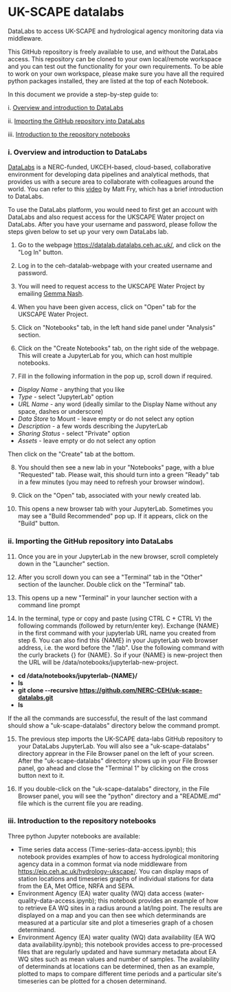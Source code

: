 # UK-SCAPE datalabs
DataLabs to access UK-SCAPE and hydrological agency monitoring data via middleware.

This GitHub repository is freely available to use, and without the DataLabs access. This repository can be cloned to your own local/remote workspace and you can test out the functionality for your own requirements. To be able to work on your own workspace, please make sure you have all the required python packages installed, they are listed at the top of each Notebook.

In this document we provide a step-by-step guide to:

i. [Overview and introduction to DataLabs](#overview_datalabs)

ii. [Importing the GitHub repository into DataLabs](#importing_repository)

iii. [Introduction to the repository notebooks](#introduction_notebooks)

<a id="overview_datalabs"></a>
### i. Overview and introduction to DataLabs
[DataLabs](https://datalab-docs.datalabs.ceh.ac.uk/index.html) is a NERC-funded, UKCEH-based, cloud-based, collaborative environment for developing data pipelines and analytical methods, that provides us with a secure area to collaborate with colleagues around the world. You can refer to this [video](https://www.youtube.com/watch?v=n68X8J4gj6Q) by Matt Fry, which has a brief introduction to DataLabs.

To use the DataLabs platform, you would need to first get an account with DataLabs and also request access for the UKSCAPE Water project on DataLabs. After you have your username and password, please follow the steps given below to set up your very own DataLabs lab. 

1. Go to the webpage https://datalab.datalabs.ceh.ac.uk/, and click on the "Log In" button.

2. Log in to the ceh-datalab-webpage with your created username and password. 

3. You will need to request access to the UKSCAPE Water Project by emailing [Gemma Nash](mailto:gvp@ceh.ac.uk).

4. When you have been given access, click on "Open" tab for the UKSCAPE Water Project.

5. Click on "Notebooks" tab, in the left hand side panel under "Analysis" section.

6. Click on the "Create Notebooks" tab, on the right side of the webpage. This will create a JupyterLab for you, which can host multiple notebooks.

7. Fill in the following information in the pop up, scroll down if required. 
  * *Display Name* - anything that you like
  * *Type* - select "JupyterLab" option
  * *URL Name* - any word (ideally similar to the Display Name without any space, dashes or underscore)
  * *Data Store* to Mount - leave empty or do not select any option
  * *Description* - a few words describing the JupyterLab
  * *Sharing Status* - select "Private" option
  * *Assets* - leave empty or do not select any option

   Then click on the "Create" tab at the bottom. 
    
8. You should then see a new lab in your "Notebooks" page, with a blue "Requested" tab. Please wait, this should turn into a green "Ready" tab in a few minutes (you may need to refresh your browser window).

9. Click on the "Open" tab, associated with your newly created lab. 

10. This opens a new browser tab with your JupyterLab. Sometimes you may see a "Build Recommended" pop up. If it appears, click on the "Build" button. 

<a id="importing_repository"></a>
### ii. Importing the GitHub repository into DataLabs

11. Once you are in your JupyterLab in the new browser, scroll completely down in the "Launcher" section.

12. After you scroll down you can see a "Terminal" tab in the "Other" section of the launcher. Double click on the "Terminal" tab.

13. This opens up a new "Terminal" in your launcher section with a command line prompt

14. In the terminal, type or copy and paste (using CTRL C + CTRL V) the following commands (followed by return/enter key). Exchange {NAME} in the first command with your jupyterlab URL name you created from step 6. You can also find this {NAME} in your JupyterLab web browser address, i.e. the word before the "/lab". Use the following command with the curly brackets {} for {NAME}. So if your {NAME} is new-project then the URL will be /data/notebooks/jupyterlab-new-project.
  * **cd /data/notebooks/jupyterlab-{NAME}/**
  * **ls**
  * **git clone --recursive https://github.com/NERC-CEH/uk-scape-datalabs.git**
  * **ls**

 If the all the commands are successful, the result of the last command should show a "uk-scape-datalabs" directory below the command prompt.

15. The previous step imports the UK-SCAPE data-labs GitHub repository to your DataLabs JupyterLab. You will also see a "uk-scape-datalabs" directory apprear in the File Browser panel on the left of your screen. After the "uk-scape-datalabs" directory shows up in your File Browser panel, go ahead and close the "Terminal 1" by clicking on the cross button next to it.

16. If you double-click on the "uk-scape-datalabs" directory, in the File Browser panel, you will see the "python" directory and a "README.md" file which is the current file you are reading. 

<a id="introduction_notebooks"></a>
### iii. Introduction to the repository notebooks
Three python Jupyter notebooks are available:
- Time series data access (Time-series-data-access.ipynb); this notebook provides examples of how to access hydrological monitoring agency data in a common format via node middleware from https://eip.ceh.ac.uk/hydrology-ukscape/. You can display maps of station locations and timeseries graphs of individual stations for data from the EA, Met Office, NRFA and SEPA.
- Environment Agency (EA) water quality (WQ) data access (water-quality-data-access.ipynb); this notebook provides an example of how to retrieve EA WQ sites in a radius around a lat/lng point. The results are displayed on a map and you can then see which determinands are measured at a particular site and plot a timeseries graph of a chosen determinand. 
- Environment Agency (EA) water quality (WQ) data availability (EA WQ data availability.ipynb); this notebook provides access to pre-processed files that are regularly updated and have summary metadata about EA WQ sites such as mean values and number of samples. The availability of determinands at locations can be determined, then as an example, plotted to maps to compare different time periods and a particular site's timeseries can be plotted for a chosen determinand.